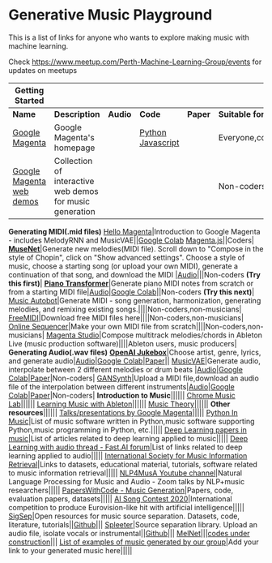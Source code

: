 # Generative Music Playground
This is a list of links for anyone who wants to explore making music with machine learning. 

Check https://www.meetup.com/Perth-Machine-Learning-Group/events for updates on meetups


Getting Started|   |   |   |   |   |
---------------|---|---|---|---|---|
**Name**                 |**Description**|**Audio**|**Code**|**Paper**|**Suitable for**|
[Google Magenta](https://magenta.tensorflow.org/)|Google Magenta's homepage||[Python](https://github.com/tensorflow/magenta) [Javascript](https://github.com/tensorflow/magenta-js)||Everyone,coders|
[Google Magenta web demos](https://magenta.tensorflow.org/demos/web/)|Collection of interactive web demos for music generation||||Non-coders|
**Generating MIDI(.mid files)**
[Hello Magenta](https://colab.research.google.com/notebooks/magenta/hello_magenta/hello_magenta.ipynb)|Introduction to Google Magenta - includes MelodyRNN and MusicVAE||[Google Colab](https://colab.research.google.com/notebooks/magenta/hello_magenta/hello_magenta.ipynb) [Magenta.js](https://hello-magenta.glitch.me/)||Coders|
[**MuseNet**](https://openai.com/blog/musenet)|Generate new melodies(MIDI file). Scroll down to "Compose in the style of Chopin", click on "Show advanced settings". Choose a style of music, choose a starting song (or upload your own MIDI), generate a continuation of that song, and download the MIDI |[Audio](https://soundcloud.com/openai_audio/sets/musenet)|||Non-coders **(Try this first)**|
[**Piano Transformer**](https://magenta.tensorflow.org/piano-transformer)|Generate piano MIDI notes from scratch or from a starting MIDI file|[Audio](https://magenta.tensorflow.org/assets/piano_transformer/clair_de_lune_continuation.mp3)|[Google Colab](https://colab.research.google.com/notebooks/magenta/piano_transformer/piano_transformer.ipynb)||Non-coders **(Try this next)**|
[Music Autobot](https://musicautobot.com)|Generate MIDI - song generation, harmonization, generating melodies, and remixing existing songs.||||Non-coders,non-musicians|
[FreeMIDI](https://freemidi.org/)|Download free MIDI files here||||Non-coders,non-musicians|
[Online Sequencer](https://onlinesequencer.net/)|Make your own MIDI file from scratch||||Non-coders,non-musicians|
[Magenta Studio](https://magenta.tensorflow.org/studio)|Compose multitrack melodies/chords in Ableton Live (music production software)||||Ableton users, music producers|
**Generating Audio(.wav files)**
[**OpenAI Jukebox**](https://openai.com/blog/jukebox/)|Choose artist, genre, lyrics, and generate audio|[Audio](https://jukebox.openai.com/)|[Google Colab](https://colab.research.google.com/github/openai/jukebox/blob/master/jukebox/Interacting_with_Jukebox.ipynb)|[Paper](https://arxiv.org/abs/2005.00341)||
[MusicVAE](https://magenta.tensorflow.org/music-vae)|Generate audio, interpolate between 2 different melodies or drum beats |[Audio](https://magenta.tensorflow.org/assets/music_vae/mel_2bar-b2m.mp3)|[Google Colab](https://colab.research.google.com/notebooks/magenta/music_vae/music_vae.ipynb)|[Paper](https://arxiv.org/abs/1806.00195)|Non-coders|
[GANSynth](https://magenta.tensorflow.org/gansynth)|Upload a MIDI file,download an audio file of the interpolation between different instruments|[Audio](https://storage.googleapis.com/magentadata/papers/gansynth/index.html)|[Google Colab](https://colab.research.google.com/notebooks/magenta/gansynth/gansynth_demo.ipynb)|[Paper](https://openreview.net/forum?id=H1xQVn09FX)|Non-coders|
**Introduction to Music**||||||
[Chrome Music Lab](https://musiclab.chromeexperiments.com/Experiments)||||||
[Learning Music with Ableton](https://learningmusic.ableton.com/)||||||
[Music Theory](https://www.musictheory.net/lessons/)||||||
**Other resources**||||||
[Talks/presentations by Google Magenta](https://magenta.tensorflow.org/talks)|||||
[Python In Music](https://wiki.python.org/moin/PythonInMusic)|List of music software written in Python,music software supporting Python,music programming in Python, etc.|||||
[Deep Learning papers in music](https://github.com/ybayle/awesome-deep-learning-music)|List of articles related to deep learning applied to music|||||
[Deep Learning with audio thread - Fast.AI forum](https://forums.fast.ai/t/deep-learning-with-audio-thread/38123)|List of links related to deep learning applied to audio|||||
[International Society for Music Information Retrieval](https://www.ismir.net/resources/)|Links to datasets, educational material, tutorials, software related to music information retrieval|||||
[NLP4MusA Youtube channel](https://www.youtube.com/channel/UCtWGAGz6I_1aRetS8U4rYcA)|Natural Language Processing for Music and Audio - Zoom talks by NLP+music researchers|||||
[PapersWithCode - Music Generation](https://paperswithcode.com/task/music-generation)|Papers, code, evaluation papers, datasets|||||
[AI Song Contest 2020](https://www.vprobroadcast.com/titles/ai-songcontest.html/)|International competition to produce Eurovision-like hit with artificial intelligence|||||
[SigSep](https://sigsep.github.io/literature/)|Open resources for music source separation. Datasets, code, literature, tutorials||[Github](https://github.com/sigsep/open-unmix-pytorch)|||
[Spleeter](https://deezer.io/releasing-spleeter-deezer-r-d-source-separation-engine-2b88985e797e)|Source separation library. Upload an audio file, isolate vocals or instrumental||[Github](https://github.com/deezer/spleeter)|||
[MelNet](https://audio-samples.github.io/)|||[codes under construction](https://audio-samples.github.io/)|||
[List of examples of music generated by our group](https://docs.google.com/spreadsheets/d/1UaZt1CDtC_UegLOfZwn2-SHIsvfXWAaMjEfhmdx8dvI/edit?usp=sharing)|Add your link to your generated music here|||||
